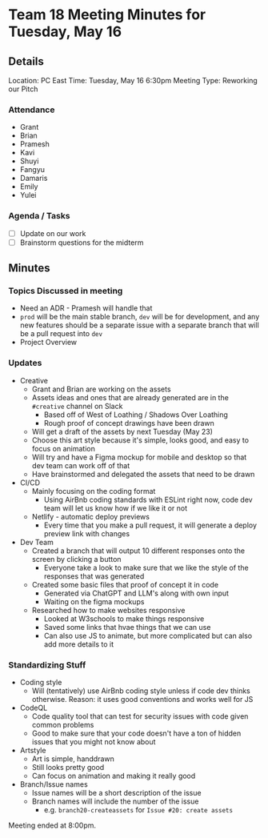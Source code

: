 # Team 18 Meeting Minutes for Tuesday, May 16

## Details

Location: PC East
Time: Tuesday, May 16 6:30pm
Meeting Type: Reworking our Pitch

### Attendance

-   Grant
-   Brian
-   Pramesh
-   Kavi
-   Shuyi
-   Fangyu
-   Damaris
-   Emily
-   Yulei

### Agenda / Tasks

-   [ ] Update on our work
-   [ ] Brainstorm questions for the midterm

## Minutes

### Topics Discussed in meeting

-   Need an ADR - Pramesh will handle that
-   `prod` will be the main stable branch, `dev` will be for development, and any new features should be a separate issue with a separate branch that will be a pull request into `dev`
-   Project Overview

### Updates

-   Creative
    -   Grant and Brian are working on the assets
    -   Assets ideas and ones that are already generated are in the `#creative` channel on Slack
        -   Based off of West of Loathing / Shadows Over Loathing
        -   Rough proof of concept drawings have been drawn
    -   Will get a draft of the assets by next Tuesday (May 23)
    -   Choose this art style because it's simple, looks good, and easy to focus on animation
    -   Will try and have a Figma mockup for mobile and desktop so that dev team can work off of that
    -   Have brainstormed and delegated the assets that need to be drawn
-   CI/CD
    -   Mainly focusing on the coding format
        -   Using AirBnb coding standards with ESLint right now, code dev team will let us know how if we like it or not
    -   Netlify - automatic deploy previews
        -   Every time that you make a pull request, it will generate a deploy preview link with changes
-   Dev Team
    -   Created a branch that will output 10 different responses onto the screen by clicking a button
        -   Everyone take a look to make sure that we like the style of the responses that was generated
    -   Created some basic files that proof of concept it in code
        -   Generated via ChatGPT and LLM's along with own input
        -   Waiting on the figma mockups
    -   Researched how to make websites responsive
        -   Looked at W3schools to make things responsive
        -   Saved some links that hvae things that we can use
        -   Can also use JS to animate, but more complicated but can also add more details to it

### Standardizing Stuff

-   Coding style
    -   Will (tentatively) use AirBnb coding style unless if code dev thinks otherwise. Reason: it uses good conventions and works well for JS
-   CodeQL
    -   Code quality tool that can test for security issues with code given common problems
    -   Good to make sure that your code doesn't have a ton of hidden issues that you might not know about
-   Artstyle
    -   Art is simple, handdrawn
    -   Still looks pretty good
    -   Can focus on animation and making it really good
-   Branch/Issue names
    -   Issue names will be a short description of the issue
    -   Branch names will include the number of the issue
        -   e.g. `branch20-createassets` for `Issue #20: create assets`

Meeting ended at 8:00pm.
